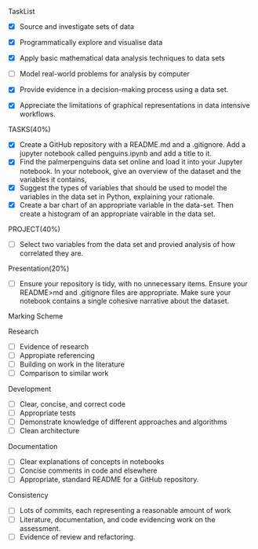  TaskList

- [x] Source and investigate sets of data
- [x] Programmatically explore and visualise data
- [x] Apply basic mathematical data analysis techniques to data sets
- [ ] Model real-world problems for analysis by computer
- [x] Provide evidence in a decision-making process using a data set.
- [x] Appreciate the limitations of graphical representations in data intensive workflows.


TASKS(40%)

- [x] Create a GitHub repository with a README.md and a .gitignore. Add a jupyter notebook called penguins.ipynb and add a title to it.
- [x] Find the palmerpenguins data set online and load it into your Jupyter notebook. In your notebook, give an overview of the dataset
      and the variables it contains,
- [x] Suggest the types of variables that should be used to model the variables in the data set in Python, explaining your rationale.
- [x] Create a bar chart of an appropriate variable in the data-set. Then create a histogram of an appropriate vairable in the data set.

PROJECT(40%)

- [ ] Select two variables from the data set and provied analysis of how correlated they are.

Presentation(20%)

- [ ] Ensure your repository is tidy, with no unnecessary items. Ensure your README>md and .gitignore files are appropriate. Make sure
      your notebook contains a single cohesive narrative about the dataset.

Marking Scheme

Research
- [ ] Evidence of research
- [ ] Appropiate referencing
- [ ] Building on work in the literature
- [ ] Comparison to similar work

Development
- [ ] Clear, concise, and correct code
- [ ] Appropriate tests
- [ ] Demonstrate knowledge of different approaches and algorithms
- [ ] Clean architecture

Documentation
- [ ] Clear explanations of concepts in notebooks
- [ ] Concise comments in code and elsewhere
- [ ] Appropriate, standard README for a GitHub repository.

Consistency
- [ ] Lots of commits, each representing a reasonable amount of work
- [ ] Literature, documentation, and code evidencing work on the assessment.
- [ ] Evidence of review and refactoring.
